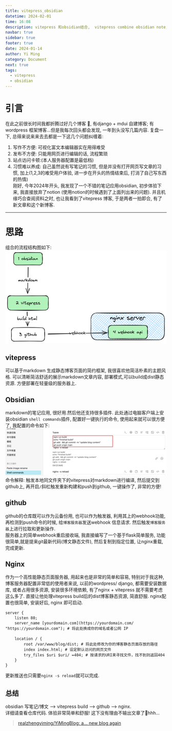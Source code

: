 ```yaml
---
title: vitepress_obsidian
datetime: 2024-02-01
time: 16:08
description: vitepress 和obsidian结合,  vitepress combine obsidian note, is good
navbar: true
sidebar: true
footer: true
date: 2024-01-14
author: Yi Ming
category: Document
next: true
tags:
  - vitepress
  - obsidian
---
```


# 引言

在此之前很长时间我都折腾过好几个博客 🥲, 有django + mdui 自建博客; 有wordpress 框架博客...但是我每次回头都会发现, 一年到头没写几篇内容. 
复盘一下, 总得来说来来去去都是一下这几个问题纠缠着: 

1. 写作不方便: 可视化富文本编辑器实在用得难受
2. 发布不方便: 只能用网页进行编辑的话, 流程繁琐
3. 站点访问卡顿:(本人服务器配置是最低档)
4. 习惯难以养成: 自己虽然说有写笔记的习惯, 但是并没有打开网页写文章的习惯, 加上(1,2,3的难受用户体验, 进一步在开头的热情结束后, 打消了自己写东西的热情)  
刚好, 今年2024年开头, 我发现了一个不错的笔记应用obsidian, 初步体验下来, 我直接放弃了notion (使用notion的时候遇到了上面列出来的问题).  并且机缘巧合查阅资料之时, 也让我看到了vitepress 博客, 于是两者一拍即合, 有了新文章和这个新博客.

---

# 思路 
组合的流程结构图如下:  
![](pic/vitepress_obsidian_combine_struct.png)

## vitepress  
可以基于markdown 生成静态博客页面的简约框架, 我很喜欢他简洁朴素的主题风格. 可以清晰简洁舒适的展示markdown文章内容, 部署模式,可以build成dist静态资源. 方便部署在轻量级的服务器上.

## Obsidian  
markdown的笔记应用, 很好用.然后他还支持很多插件.
此处通过电脑客户端上安装obsidian `shell commands`插件, 配置好一键执行的命令, 使用起来就可以很方便了, 我配置的命令如下:  
![](pic/vitepress_obsidian-plus-command.png)
命令解释: 
触发本地同文件夹下的vitepress对markdown进行编译, 然后提交到github上, 
再开启`/`斜杠触发重新构建和push到github, 一键操作了, 非常的方便!

## github  
github的仓库既可以作为云备份用, 也可以作为触发器, 利用其上的webhook功能, 再检测到push命令的时候, 给`博客服务器`发送webhook 信息请求. 然后触发`博客服务器`上进行拉取和更新操作.  
服务器上的简单webhook重启接收端, 我直接编写了一个基于flask简单服务, 功能很简单,就是提来git最新代码(博文静态文件), 然后复制到指定位置, 让nginx重载,完成更新.

## Nginx  
作为一个高性能静态页面服务器, 用起来也是非常的简单和容易, 特别对于我这种,博客服务器配置非常低的使用者来说, 以前的wordpress/ django, 都需要安装数据库, 或者占用很多资源, 安装很多环境依赖, 有了nginx + vitepress 就不需要考虑这么多了. 直接让他处理vitepress build后的dist博客静态资源, 简直舒服. 
nginx配置也很简单, 安装好后, nginx 即可启动. 
```nginx
server {  
    listen 80;  
    server_name [yourdomain.com](https://yourdomain.com/ "https://yourdomain.com"); # 将此处换成你的域名或者公网 IP  
  
    location / {  
        root /var/www/blog/dist; # 将此处修改为你的博客静态页面存放的路径  
        index index.html; # 设定默认访问的网页文件  
        try_files $uri $uri/ =404; # 按请求的URI来寻找文件，找不到则返回404  
    }  
}

```
更新推送也只需要`nginx -s reload`就可以完成. 

## 总结 

obsidian 写笔记/博文 --> vitepress build --> github --> nginx.  
详细请查看仓库代码. 体验非常简单和舒服! 这下没有理由不输出文章了🤡hhh...
>[realzhengyiming/YiMingBlog: a... new blog again](https://github.com/realzhengyiming/YiMingBlog)

